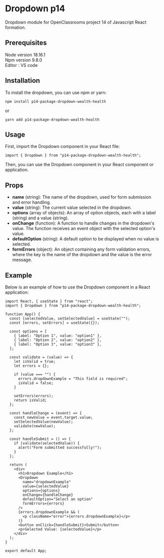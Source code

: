 # Dropdown p14

Dropdown module for OpenClassrooms project 14 of Javascript React formation.

## Prerequisites

Node version 18.16.1  
Npm version 9.8.0  
Editor : VS code

## Installation

To install the dropdown, you can use npm or yarn:

```
npm install p14-package-dropdown-wealth-health
```

or

```
yarn add p14-package-dropdown-wealth-health
```

## Usage

First, import the Dropdown component in your React file:

```
import { Dropdown } from "p14-package-dropdown-wealth-health";
```

Then, you can use the Dropdown component in your React component or application.

## Props

- **name** (string): The name of the dropdown, used for form submission and error handling.
- **value** (string): The current value selected in the dropdown. 
- **options** (array of objects): An array of option objects, each with a label (string) and a value (string).
- **onChange** (function): A function to handle changes in the dropdown's value. The function receives an event object with the selected option's value. 
- **defaultOption** (string): A default option to be displayed when no value is selected. 
- **formErrors** (object): An object containing any form validation errors, where the key is the name of the dropdown and the value is the error message. 

## Example

Below is an example of how to use the Dropdown component in a React application:

```
import React, { useState } from "react";
import { Dropdown } from "p14-package-dropdown-wealth-health";

function App() {
  const [selectedValue, setSelectedValue] = useState("");
  const [errors, setErrors] = useState({});

  const options = [
    { label: "Option 1", value: "option1" },
    { label: "Option 2", value: "option2" },
    { label: "Option 3", value: "option3" },
  ];

  const validate = (value) => {
    let isValid = true;
    let errors = {};

    if (value === "") {
      errors.dropdownExample = "This field is required";
      isValid = false;
    }

    setErrors(errors);
    return isValid;
  };

  const handleChange = (event) => {
    const newValue = event.target.value;
    setSelectedValue(newValue);
    validate(newValue);
  };

  const handleSubmit = () => {
    if (validate(selectedValue)) {
      alert("Form submitted successfully!");
    }
  };

  return (
    <div>
      <h1>Dropdown Example</h1>
      <Dropdown
        name="dropdownExample"
        value={selectedValue}
        options={options}
        onChange={handleChange}
        defaultOption="Select an option"
        formErrors={errors}
      />
      {errors.dropdownExample && (
        <p className="error">{errors.dropdownExample}</p>
      )}
      <button onClick={handleSubmit}>Submit</button>
      <p>Selected Value: {selectedValue}</p>
    </div>
  );
}

export default App;
```

